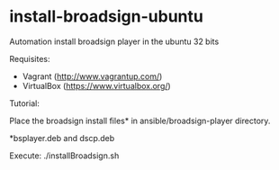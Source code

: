 # install-broadsign-ubuntu
Automation install broadsign player in the ubuntu 32 bits

Requisites:
* Vagrant (http://www.vagrantup.com/)
* VirtualBox (https://www.virtualbox.org/)


Tutorial:

Place the broadsign install files* in ansible/broadsign-player directory.

*bsplayer.deb and dscp.deb

Execute:
./installBroadsign.sh
